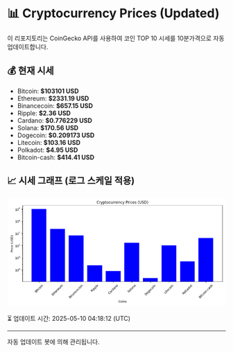 
# 📊 Cryptocurrency Prices (Updated)

이 리포지토리는 CoinGecko API를 사용하여 코인 TOP 10 시세를 10분가격으로 자동 업데이트합니다.

## 💰 현재 시세
- Bitcoin: **$103101 USD**
- Ethereum: **$2331.19 USD**
- Binancecoin: **$657.15 USD**
- Ripple: **$2.36 USD**
- Cardano: **$0.776229 USD**
- Solana: **$170.56 USD**
- Dogecoin: **$0.209173 USD**
- Litecoin: **$103.16 USD**
- Polkadot: **$4.95 USD**
- Bitcoin-cash: **$414.41 USD**

## 📈 시세 그래프 (로그 스케일 적용)
![Crypto Prices](crypto_prices.png)

⏳ 업데이트 시간: 2025-05-10 04:18:12 (UTC)

---
자동 업데이트 봇에 의해 관리됩니다.
